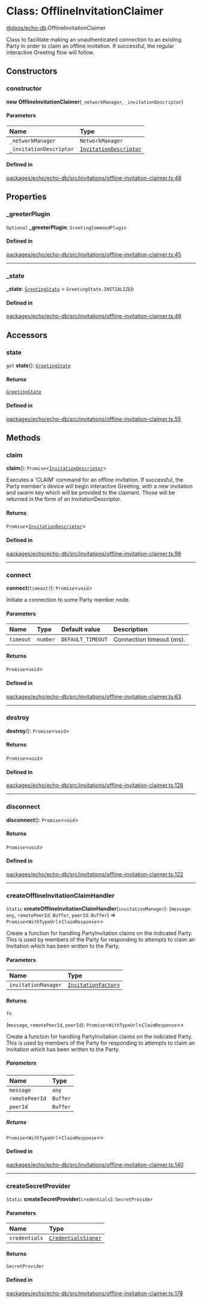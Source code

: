 # Class: OfflineInvitationClaimer

[@dxos/echo-db](../modules/dxos_echo_db.md).OfflineInvitationClaimer

Class to facilitate making an unauthenticated connection to an existing Party in order to claim an
offline invitation. If successful, the regular interactive Greeting flow will follow.

## Constructors

### constructor

**new OfflineInvitationClaimer**(`_networkManager`, `_invitationDescriptor`)

#### Parameters

| Name | Type |
| :------ | :------ |
| `_networkManager` | `NetworkManager` |
| `_invitationDescriptor` | [`InvitationDescriptor`](dxos_echo_db.InvitationDescriptor.md) |

#### Defined in

[packages/echo/echo-db/src/invitations/offline-invitation-claimer.ts:48](https://github.com/dxos/dxos/blob/main/packages/echo/echo-db/src/invitations/offline-invitation-claimer.ts#L48)

## Properties

### \_greeterPlugin

 `Optional` **\_greeterPlugin**: `GreetingCommandPlugin`

#### Defined in

[packages/echo/echo-db/src/invitations/offline-invitation-claimer.ts:45](https://github.com/dxos/dxos/blob/main/packages/echo/echo-db/src/invitations/offline-invitation-claimer.ts#L45)

___

### \_state

 **\_state**: [`GreetingState`](../enums/dxos_echo_db.GreetingState.md) = `GreetingState.INITIALIZED`

#### Defined in

[packages/echo/echo-db/src/invitations/offline-invitation-claimer.ts:46](https://github.com/dxos/dxos/blob/main/packages/echo/echo-db/src/invitations/offline-invitation-claimer.ts#L46)

## Accessors

### state

`get` **state**(): [`GreetingState`](../enums/dxos_echo_db.GreetingState.md)

#### Returns

[`GreetingState`](../enums/dxos_echo_db.GreetingState.md)

#### Defined in

[packages/echo/echo-db/src/invitations/offline-invitation-claimer.ts:55](https://github.com/dxos/dxos/blob/main/packages/echo/echo-db/src/invitations/offline-invitation-claimer.ts#L55)

## Methods

### claim

**claim**(): `Promise`<[`InvitationDescriptor`](dxos_echo_db.InvitationDescriptor.md)\>

Executes a 'CLAIM' command for an offline invitation.  If successful, the Party member's device will begin
interactive Greeting, with a new invitation and swarm key which will be provided to the claimant.
Those will be returned in the form of an InvitationDescriptor.

#### Returns

`Promise`<[`InvitationDescriptor`](dxos_echo_db.InvitationDescriptor.md)\>

#### Defined in

[packages/echo/echo-db/src/invitations/offline-invitation-claimer.ts:98](https://github.com/dxos/dxos/blob/main/packages/echo/echo-db/src/invitations/offline-invitation-claimer.ts#L98)

___

### connect

**connect**(`timeout?`): `Promise`<`void`\>

Initiate a connection to some Party member node.

#### Parameters

| Name | Type | Default value | Description |
| :------ | :------ | :------ | :------ |
| `timeout` | `number` | `DEFAULT_TIMEOUT` | Connection timeout (ms). |

#### Returns

`Promise`<`void`\>

#### Defined in

[packages/echo/echo-db/src/invitations/offline-invitation-claimer.ts:63](https://github.com/dxos/dxos/blob/main/packages/echo/echo-db/src/invitations/offline-invitation-claimer.ts#L63)

___

### destroy

**destroy**(): `Promise`<`void`\>

#### Returns

`Promise`<`void`\>

#### Defined in

[packages/echo/echo-db/src/invitations/offline-invitation-claimer.ts:128](https://github.com/dxos/dxos/blob/main/packages/echo/echo-db/src/invitations/offline-invitation-claimer.ts#L128)

___

### disconnect

**disconnect**(): `Promise`<`void`\>

#### Returns

`Promise`<`void`\>

#### Defined in

[packages/echo/echo-db/src/invitations/offline-invitation-claimer.ts:122](https://github.com/dxos/dxos/blob/main/packages/echo/echo-db/src/invitations/offline-invitation-claimer.ts#L122)

___

### createOfflineInvitationClaimHandler

`Static` **createOfflineInvitationClaimHandler**(`invitationManager`): (`message`: `any`, `remotePeerId`: `Buffer`, `peerId`: `Buffer`) => `Promise`<`WithTypeUrl`<`ClaimResponse`\>\>

Create a function for handling PartyInvitation claims on the indicated Party. This is used by members
of the Party for responding to attempts to claim an Invitation which has been written to the Party.

#### Parameters

| Name | Type |
| :------ | :------ |
| `invitationManager` | [`InvitationFactory`](dxos_echo_db.InvitationFactory.md) |

#### Returns

`fn`

(`message`, `remotePeerId`, `peerId`): `Promise`<`WithTypeUrl`<`ClaimResponse`\>\>

Create a function for handling PartyInvitation claims on the indicated Party. This is used by members
of the Party for responding to attempts to claim an Invitation which has been written to the Party.

##### Parameters

| Name | Type |
| :------ | :------ |
| `message` | `any` |
| `remotePeerId` | `Buffer` |
| `peerId` | `Buffer` |

##### Returns

`Promise`<`WithTypeUrl`<`ClaimResponse`\>\>

#### Defined in

[packages/echo/echo-db/src/invitations/offline-invitation-claimer.ts:140](https://github.com/dxos/dxos/blob/main/packages/echo/echo-db/src/invitations/offline-invitation-claimer.ts#L140)

___

### createSecretProvider

`Static` **createSecretProvider**(`credentials`): `SecretProvider`

#### Parameters

| Name | Type |
| :------ | :------ |
| `credentials` | [`CredentialsSigner`](dxos_echo_db.CredentialsSigner.md) |

#### Returns

`SecretProvider`

#### Defined in

[packages/echo/echo-db/src/invitations/offline-invitation-claimer.ts:178](https://github.com/dxos/dxos/blob/main/packages/echo/echo-db/src/invitations/offline-invitation-claimer.ts#L178)
